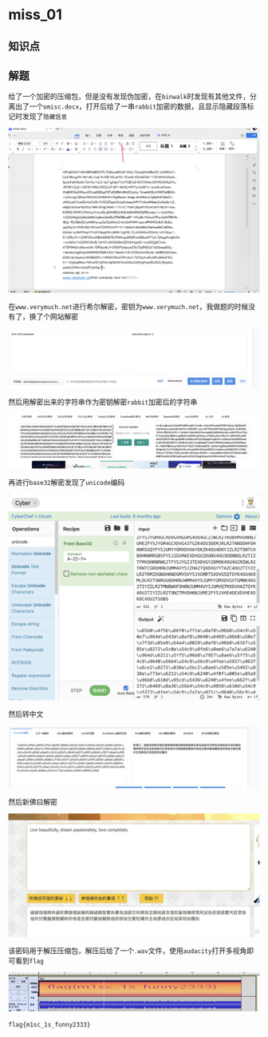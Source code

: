 # miss_01

## 知识点

## 解题

给了一个加密的压缩包，但是没有发现伪加密，在`binwalk`时发现有其他文件，分离出了一个`omisc.docx`，打开后给了一串`rabbit`加密的数据，且显示隐藏段落标记时发现了`隐藏信息`

![](./img/miss_01-4.png)

在`www.verymuch.net`进行希尔解密，密钥为`www.verymuch.net`，我做题的时候没有了，换了个网站解密

![miss_01-1](./img/miss_01-1.png)

然后用解密出来的字符串作为密钥解密`rabbit`加密后的字符串

![miss_01-2](./img/miss_01-2.png)

再进行`base32`解密发现了`unicode`编码

![miss_01-1](./img/miss_01-3.png)

然后转中文

![miss_01-1](./img/miss_01-5.png)

然后新佛曰解密

![miss_01-1](./img/miss_01-6.png)

该密码用于解压压缩包，解压后给了一个`.wav`文件，使用`audacity`打开多视角即可看到`flag`

![miss_01-1](./img/miss_01-7.png)

`flag{m1sc_1s_funny2333}`